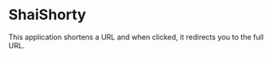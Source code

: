# ShaiShorty

This application shortens a URL and when clicked, it redirects you to the full URL.




